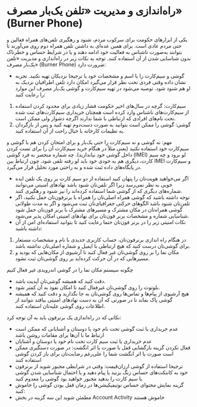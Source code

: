 # راه‌اندازی و مدیریت «تلفن یک‌بار مصرف» (Burner Phone)
یکی از ابزارهای حکومت برای سرکوب مردم، شنود و رهگیری تلفن‌های همراه فعالین و حتی مردم عادی است. برای همین عده‌ای به داشتن تلفن همراه دوم روی می‌آورند تا بتوانند به‌صورت ناشناس به فعالیت خود ادامه دهند و یا در شرایط حساس و خطرناک بدون شناسایی شدن از آن استفاده کنند. 
توجه به نکات زیر در راه‌اندازی و مدیریت «تلفن یک‌بار مصرف» (Burner Phone) ضرورت دارد:

* گوشی و سیم‌کارت را با اسم و مشخصات خود یا ترجیحا نزدیکان تهیه نکنید. تجربه نشان داده وقتی فردی تحت نظر قرار می‌گیرد امکان دارد تلفن اطرافیان نزدیک به او هم شنود شود. توصیه می‌شود در تهیه سیم‌کارت و گوشی یک‌بار مصرف این موارد را رعایت کنید:
1. سیم‌کارت: گرچه در سال‌های اخیر حکومت فشار زیادی برای محدود کردن استفاده از سیم‌کارت‌های ناشناس وارد کرده است همچنان خریداری سیم‌کارت‌های ثبت شده تحت نام‌های افرادی که ارتباطی با شما ندارند اگرچه دشوار ولی ممکن است.
2. گوشی: گوشی را ممکن است بتوانید به صورت دست‌دوم تهیه کنید و پس از بازگردان به تظیمات کارخانه با خیال راحت از آن استفاده کنید.

مهم: نه گوشی و نه سیم‌کارت را حتی یک‌بار و برای امتحان کردن هم با گوشی و سیم‌کارت خود استفاده نکنید (یعنی مثلاً در هنگام خرید سیم‌کارت آن را برای تست کردن داخل  گوشی خود نیاندازید).
چه شماره منحصر به فرد گوشی (IMEI) لو برود و چه سیم کارت، دیگری هم به خودی خود باید لو رفته تلقی شود. چون ارتباط بین IMEI و سیم‌کارت در پایگاه‌های داده ثبت شده و به راحتی مورد تحلیل قرار می‌گیرد.

* اگر می‌خواهید هویت‌تان را پنهان کنید استفاده از دو سیم کارت بر روی یک تلفن ایده خوبی به نظر نمی‌رسد زیرا اگر تلفن‌تان شنود باشد نهادهای امنیتی می‌توانند شماره‌های دیگری که از گوشی شما استفاده کرده‌اند را نیز شنود و رهگیری کنند.
* توجه داشته باشید که گوشی همراه اصلی‌تان را همراه با برنرفون‌تان حمل نکنید، اگر تلفن‌تان شنود باشد الگوهای حرکتی‌ جغرافیای‌تان ثبت می‌شود و اگر به مدت طولانی گوشی همراه‌تان در مکان مشترک و مسیرهای مشترک با برنر فون‌تان حمل شود شناسایی شماره و مشخصات برنر فون‌تان برای نهادهای امنیتی امکان پذیر می‌شود.
* نکات امنیتی  زیر را در برنر فون‌تان حتما رعایت کنید تا بتوانید استفاده‌ای امن از آن داشته باشید:
1. در هنگام راه اندازی برنرفون‌تان، حساب کاربری جدیدی با نام و مشخصات مستعار برای گوشی‌تان درست کنید که هیچ ارتباطی با ایمیل و شماره اصلی‌تان نداشته باشد. 
2. مکان نما را بر روی گوشی‌تان غیر فعال کنید تا آرشیوی از مکان‌هایی که بودید و مسیرهایی که در آن حرکت کرده‌اید بر روی گوشی‌تان ثبت نشود. 

چگونه سیستم مکان نما را در گوشی اندرویدی غیر فعال کنیم
* دقت کنید که همیشه گوشی‌تان آپدیت باشد.
* بلوتوث را روی گوشی‌تان غیرفعال کنید تا امکان نفوذ به آن کمتر شود.
* هیچ آرشیوی از پیام‌ها و تماس‌ها روی گوشی‌تان به جا نگذارید و دقت کنید که همیشه گوشی پاک بماند تا در صورتی که آن به دست نهادهای امنیتی بیافتد نتوانند از اطلاعات روی گوشی علیه‌تان استفاده کنند. 

نکاتی که در راه‌اندازی یک برنرفون باید به آن توجه کرد:
* عدم خریداری یا ثبت گوشی تحت نام خود یا دوستان و آشنایانی که ممکن است ارتباط ما با آن‌ها برای مقامات روشن باشد
* عدم خریداری یا ثبت سیم کارت تحت نام خود یا دوستان و آشنایان
* فعال نکردن گزینه بازگشایی قفل با صورت یا اثر انگشت: در صورت دستگیری ممکن است صورت یا اثر انگشت شما را علی‌رغم رضایت‌تان برای باز کردن گوشی استفاده کنند
* ترجیحا استفاده از گوشی ارزان‌قیمت: وقتی در شرایطی مجبور شوید از برنرفون خود به کانتکت‌های حساس زنگ بزنید یا پیام دهید و یا احتمال شناسایی شدن گوشی یا سیم کارت را بدهید مجبور خواهید بود گوشی را معدوم کنید
* گزینه نمایش محتوای حساس نوتیفیکیشن‌ها در زمان قفل بودن گوشی را خاموش کنید: 
* مطمئن شوید این سه گزینه در بخش Account Activity خاموش هستند 
